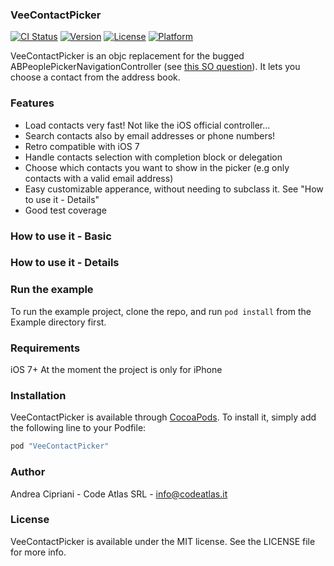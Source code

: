 ### VeeContactPicker

[![CI Status](http://img.shields.io/travis/CodeAtlas/VeeContactPicker.svg?style=flat)](https://travis-ci.org/CodeAtlas/VeeContactPicker)
[![Version](https://img.shields.io/cocoapods/v/VeeContactPicker.svg?style=flat)](http://cocoapods.org/pods/VeeContactPicker)
[![License](https://img.shields.io/cocoapods/l/VeeContactPicker.svg?style=flat)](http://cocoapods.org/pods/VeeContactPicker)
[![Platform](https://img.shields.io/cocoapods/p/VeeContactPicker.svg?style=flat)](http://cocoapods.org/pods/VeeContactPicker)

VeeContactPicker is an objc replacement for the bugged ABPeoplePickerNavigationController (see [this SO question](http://stackoverflow.com/questions/30372190/is-abpeoplepickernavigationcontroller-slow)). It lets you choose a contact from the address book.

### Features

- Load contacts very fast! Not like the iOS official controller...
- Search contacts also by email addresses or phone numbers!
- Retro compatible with iOS 7
- Handle contacts selection with completion block or delegation
- Choose which contacts you want to show in the picker (e.g only contacts with a valid email address)
- Easy customizable apperance, without needing to subclass it. See "How to use it - Details"
- Good test coverage

### How to use it - Basic

### How to use it - Details

### Run the example

To run the example project, clone the repo, and run `pod install` from the Example directory first.

### Requirements

iOS 7+
At the moment the project is only for iPhone

### Installation

VeeContactPicker is available through [CocoaPods](http://cocoapods.org). To install
it, simply add the following line to your Podfile:

```ruby
pod "VeeContactPicker"
```

### Author

Andrea Cipriani - Code Atlas SRL - info@codeatlas.it

### License

VeeContactPicker is available under the MIT license. See the LICENSE file for more info.

<!-- ###  If you like the picker you can download Veer.. -->
